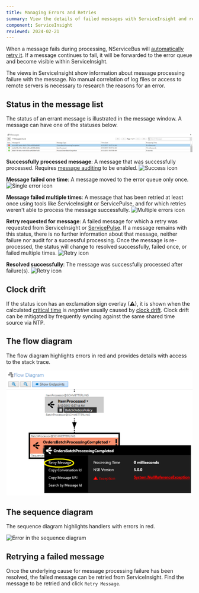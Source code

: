 ```yaml
---
title: Managing Errors and Retries
summary: View the details of failed messages with ServiceInsight and retry them
component: ServiceInsight
reviewed: 2024-02-21
---
```


When a message fails during processing, NServiceBus will [automatically retry it](/nservicebus/recoverability/). If a message continues to fail, it will be forwarded to the error queue and become visible within ServiceInsight.

The views in ServiceInsight show information about message processing failure with the message. No manual correlation of log files or access to remote servers is necessary to research the reasons for an error.

## Status in the message list

The status of an errant message is illustrated in the message window. A message can have one of the statuses below.

![An error in the message window](images/overview-messagewindowerror.png 'width=500')

**Successfully processed message**: A message that was successfully processed. Requires [message auditing](/nservicebus/operations/auditing.md) to be enabled. ![Success icon](images/status-success-icon.png)

**Message failed one time**: A message moved to the error queue only once. ![Single error icon](images/status-error-icon.png)

**Message failed multiple times**: A message that has been retried at least once using tools like ServiceInsight or ServicePulse, and for which retries weren't able to process the message successfully. ![Multiple errors icon](images/status-multiple-error-icon.png)

**Retry requested for message**: A failed message for which a retry was requested from ServiceInsight or [ServicePulse](/servicepulse). If a message remains with this status, there is no further information about that message, neither failure nor audit for a successful processing. Once the message is re-processed, the status will change to resolved successfully, failed once, or failed multiple times. ![Retry icon](images/status-retry-icon.png)

**Resolved successfully**: The message was successfully processed after failure(s). ![Retry icon](images/status-resolved-successfully.png)

## Clock drift

If the status icon has an exclamation sign overlay (⚠), it is shown when the calculated [critical time](/monitoring/metrics/definitions.md#metrics-captured-critical-time) is *negative* usually caused by [clock drift](https://en.wikipedia.org/wiki/Clock_drift). Clock drift can be mitigated by frequently syncing against the same shared time source via NTP.

## The flow diagram

The flow diagram highlights errors in red and provides details with access to the stack trace.

![Error in the flow diagram](images/overview-flowdiagramwitherror.png 'width=500')

## The sequence diagram

The sequence diagram highlights handlers with errors in red.

![Error in the sequence diagram](images/overview-sequence-diagram-witherror.png 'width=500')


## Retrying a failed message

Once the underlying cause for message processing failure has been resolved, the failed message can be retried from ServiceInsight. Find the message to be retried and click `Retry Message`.
